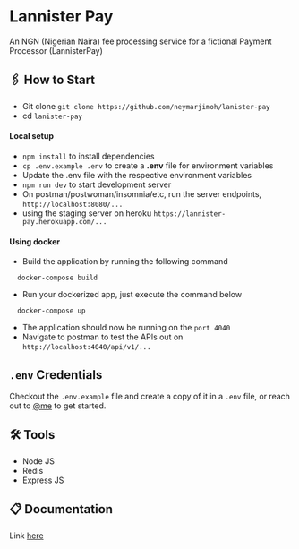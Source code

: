 # Lannister Pay
An NGN (Nigerian Naira) fee processing service for a fictional Payment Processor (LannisterPay)

## 🖇 How to Start

-   Git clone `git clone https://github.com/neymarjimoh/lanister-pay`
-   cd `lanister-pay`

#### Local setup

-   `npm install` to install dependencies
-   `cp .env.example .env` to create a **.env** file for environment variables
-   Update the .env file with the respective environment variables
-   `npm run dev` to start development server
-   On postman/postwoman/insomnia/etc, run the server endpoints, `http://localhost:8080/...`
- using the staging server on heroku `https://lannister-pay.herokuapp.com/...`
#### Using docker

-   Build the application by running the following command

```
  docker-compose build
```

-   Run your dockerized app, just execute the command below

```
  docker-compose up
```

-   The application should now be running on the `port 4040`
-   Navigate to postman to test the APIs out on `http://localhost:4040/api/v1/...`

## `.env` Credentials

Checkout the `.env.example` file and create a copy of it in a `.env` file, or reach out to [@me](mailto:jemohkunle2007@gmail.com) to get started.


## 🛠 Tools

-   Node JS
-   Redis
-   Express JS

## 📋 Documentation
Link [here](https://documenter.getpostman.com/view/8239792/UVeDsSxG)
